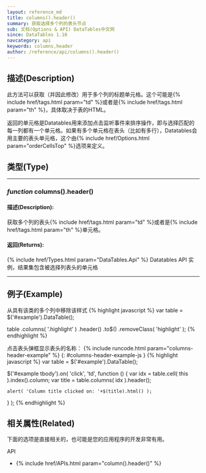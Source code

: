 ```yaml
---
layout: reference_md
title: columns().header()
summary: 获取选择多个列的表头节点
sub: 文档(Options & API) DataTables中文网
since: DataTables 1.10
navcategory: api
keywords: columns,header
author: /reference/api/columns().header()
---
```


## 描述(Description)

此方法可以获取（并因此修改）用于多个列的标题单元格。这个可能是{% include href/tags.html param="td" %}或者是{% include href/tags.html param="th" %}，具体取决于表的HTML。

返回的单元格是Datatables用来添加点击监听事件来排序操作，即与选择匹配的每一列都有一个单元格。如果有多个单元格在表头（比如有多行），Datatables会用主要的表头单元格，这个由{% include href/Options.html param="orderCellsTop" %}选项来定义。


## 类型(Type)

---
    
### _function_ **columns().header()**   

#### 描述(Description):
获取多个列的表头{% include href/tags.html param="td" %}或者是{% include href/tags.html param="th" %}单元格。

#### 返回(Returns):
{% include href/Types.html param="DataTables.Api" %}
Datatables API 实例，结果集包含被选择列表头的单元格


--- 
    
## 例子(Example)

从具有该类的多个列中移除该样式
{% highlight javascript %}
var table = $('#example').DataTable();
 
table
    .columns( '.highlight' )
    .header()
    .to$()
    .removeClass( 'highlight' );
{% endhighlight %}


点击表头弹框显示表头的名称：
{% include runcode.html param="columns-header-example" %}
{: #columns-header-example-js }
{% highlight javascript %}
var table = $('#example').DataTable();
 
$('#example tbody').on( 'click', 'td', function () {
    var idx = table.cell( this ).index().column;
    var title = table.columns( idx ).header();
 
    alert( 'Column title clicked on: '+$(title).html() );
} );
{% endhighlight %}

## 相关属性(Related)
下面的选项是直接相关的，也可能是您的应用程序的开发非常有用。

API

- {% include href/APIs.html param="column().header()" %}

